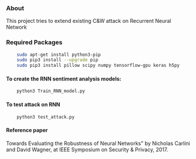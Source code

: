 ### About

This project tries to extend existing C&W attack on Recurrent Neural Network


### Required Packages

```bash
    sudo apt-get install python3-pip
    sudo pip3 install --upgrade pip
    sudo pip3 install pillow scipy numpy tensorflow-gpu keras h5py
```
   
#### To create the RNN sentiment analysis models:

```bash
    python3 Train_RNN_model.py
```

#### To test attack on RNN

```bash
    python3 test_attack.py
```

#### Reference paper

Towards Evaluating the Robustness of Neural Networks" by Nicholas Carlini and David Wagner, at IEEE Symposium on Security &
Privacy, 2017.
